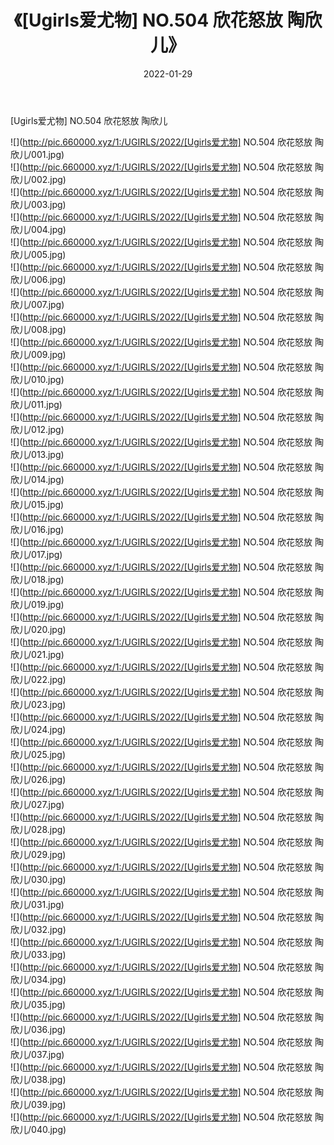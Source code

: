 ﻿---
layout: post
title:  《[Ugirls爱尤物] NO.504 欣花怒放 陶欣儿》
date:   2022-01-29
img: http://pic.660000.xyz/1:/UGIRLS/2022/[Ugirls爱尤物] NO.504 欣花怒放 陶欣儿/000.jpg
categories: [美女, 清纯, 唯美]
---

[Ugirls爱尤物] NO.504 欣花怒放 陶欣儿

 ![](http://pic.660000.xyz/1:/UGIRLS/2022/[Ugirls爱尤物] NO.504 欣花怒放 陶欣儿/001.jpg) <br>![](http://pic.660000.xyz/1:/UGIRLS/2022/[Ugirls爱尤物] NO.504 欣花怒放 陶欣儿/002.jpg) <br>![](http://pic.660000.xyz/1:/UGIRLS/2022/[Ugirls爱尤物] NO.504 欣花怒放 陶欣儿/003.jpg) <br>![](http://pic.660000.xyz/1:/UGIRLS/2022/[Ugirls爱尤物] NO.504 欣花怒放 陶欣儿/004.jpg) <br>![](http://pic.660000.xyz/1:/UGIRLS/2022/[Ugirls爱尤物] NO.504 欣花怒放 陶欣儿/005.jpg) <br>![](http://pic.660000.xyz/1:/UGIRLS/2022/[Ugirls爱尤物] NO.504 欣花怒放 陶欣儿/006.jpg) <br>![](http://pic.660000.xyz/1:/UGIRLS/2022/[Ugirls爱尤物] NO.504 欣花怒放 陶欣儿/007.jpg) <br>![](http://pic.660000.xyz/1:/UGIRLS/2022/[Ugirls爱尤物] NO.504 欣花怒放 陶欣儿/008.jpg) <br>![](http://pic.660000.xyz/1:/UGIRLS/2022/[Ugirls爱尤物] NO.504 欣花怒放 陶欣儿/009.jpg) <br>![](http://pic.660000.xyz/1:/UGIRLS/2022/[Ugirls爱尤物] NO.504 欣花怒放 陶欣儿/010.jpg) <br>![](http://pic.660000.xyz/1:/UGIRLS/2022/[Ugirls爱尤物] NO.504 欣花怒放 陶欣儿/011.jpg) <br>![](http://pic.660000.xyz/1:/UGIRLS/2022/[Ugirls爱尤物] NO.504 欣花怒放 陶欣儿/012.jpg) <br>![](http://pic.660000.xyz/1:/UGIRLS/2022/[Ugirls爱尤物] NO.504 欣花怒放 陶欣儿/013.jpg) <br>![](http://pic.660000.xyz/1:/UGIRLS/2022/[Ugirls爱尤物] NO.504 欣花怒放 陶欣儿/014.jpg) <br>![](http://pic.660000.xyz/1:/UGIRLS/2022/[Ugirls爱尤物] NO.504 欣花怒放 陶欣儿/015.jpg) <br>![](http://pic.660000.xyz/1:/UGIRLS/2022/[Ugirls爱尤物] NO.504 欣花怒放 陶欣儿/016.jpg) <br>![](http://pic.660000.xyz/1:/UGIRLS/2022/[Ugirls爱尤物] NO.504 欣花怒放 陶欣儿/017.jpg) <br>![](http://pic.660000.xyz/1:/UGIRLS/2022/[Ugirls爱尤物] NO.504 欣花怒放 陶欣儿/018.jpg) <br>![](http://pic.660000.xyz/1:/UGIRLS/2022/[Ugirls爱尤物] NO.504 欣花怒放 陶欣儿/019.jpg) <br>![](http://pic.660000.xyz/1:/UGIRLS/2022/[Ugirls爱尤物] NO.504 欣花怒放 陶欣儿/020.jpg) <br>![](http://pic.660000.xyz/1:/UGIRLS/2022/[Ugirls爱尤物] NO.504 欣花怒放 陶欣儿/021.jpg) <br>![](http://pic.660000.xyz/1:/UGIRLS/2022/[Ugirls爱尤物] NO.504 欣花怒放 陶欣儿/022.jpg) <br>![](http://pic.660000.xyz/1:/UGIRLS/2022/[Ugirls爱尤物] NO.504 欣花怒放 陶欣儿/023.jpg) <br>![](http://pic.660000.xyz/1:/UGIRLS/2022/[Ugirls爱尤物] NO.504 欣花怒放 陶欣儿/024.jpg) <br>![](http://pic.660000.xyz/1:/UGIRLS/2022/[Ugirls爱尤物] NO.504 欣花怒放 陶欣儿/025.jpg) <br>![](http://pic.660000.xyz/1:/UGIRLS/2022/[Ugirls爱尤物] NO.504 欣花怒放 陶欣儿/026.jpg) <br>![](http://pic.660000.xyz/1:/UGIRLS/2022/[Ugirls爱尤物] NO.504 欣花怒放 陶欣儿/027.jpg) <br>![](http://pic.660000.xyz/1:/UGIRLS/2022/[Ugirls爱尤物] NO.504 欣花怒放 陶欣儿/028.jpg) <br>![](http://pic.660000.xyz/1:/UGIRLS/2022/[Ugirls爱尤物] NO.504 欣花怒放 陶欣儿/029.jpg) <br>![](http://pic.660000.xyz/1:/UGIRLS/2022/[Ugirls爱尤物] NO.504 欣花怒放 陶欣儿/030.jpg) <br>![](http://pic.660000.xyz/1:/UGIRLS/2022/[Ugirls爱尤物] NO.504 欣花怒放 陶欣儿/031.jpg) <br>![](http://pic.660000.xyz/1:/UGIRLS/2022/[Ugirls爱尤物] NO.504 欣花怒放 陶欣儿/032.jpg) <br>![](http://pic.660000.xyz/1:/UGIRLS/2022/[Ugirls爱尤物] NO.504 欣花怒放 陶欣儿/033.jpg) <br>![](http://pic.660000.xyz/1:/UGIRLS/2022/[Ugirls爱尤物] NO.504 欣花怒放 陶欣儿/034.jpg) <br>![](http://pic.660000.xyz/1:/UGIRLS/2022/[Ugirls爱尤物] NO.504 欣花怒放 陶欣儿/035.jpg) <br>![](http://pic.660000.xyz/1:/UGIRLS/2022/[Ugirls爱尤物] NO.504 欣花怒放 陶欣儿/036.jpg) <br>![](http://pic.660000.xyz/1:/UGIRLS/2022/[Ugirls爱尤物] NO.504 欣花怒放 陶欣儿/037.jpg) <br>![](http://pic.660000.xyz/1:/UGIRLS/2022/[Ugirls爱尤物] NO.504 欣花怒放 陶欣儿/038.jpg) <br>![](http://pic.660000.xyz/1:/UGIRLS/2022/[Ugirls爱尤物] NO.504 欣花怒放 陶欣儿/039.jpg) <br>![](http://pic.660000.xyz/1:/UGIRLS/2022/[Ugirls爱尤物] NO.504 欣花怒放 陶欣儿/040.jpg) <br>